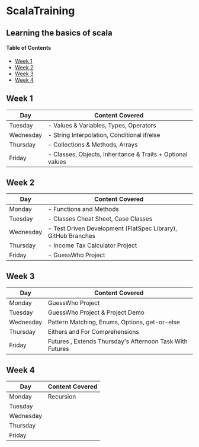 # ScalaTraining
## Learning the basics of scala


#### Table of Contents
- [Week 1](#Week-1)
- [Week 2](#Week-2)
- [Week 3](#Week-3)
- [Week 4](#Week-4)

## Week 1
| Day       | Content Covered                                             |                                               
|-----------|-------------------------------------------------------------|
| Tuesday   | - Values & Variables, Types, Operators                      |
| Wednesday | - String Interpolation, Conditional if/else                 | 
| Thursday  | - Collections & Methods, Arrays                             |
| Friday    | - Classes, Objects, Inheritance & Traits  + Optional values | 


## Week 2
| Day       | Content Covered                                               |                                               
|-----------|---------------------------------------------------------------|
| Monday    | - Functions and Methods                                       |
| Tuesday   | - Classes Cheat Sheet, Case Classes                           |
| Wednesday | - Test Driven Development (FlatSpec Library), GitHub Branches | 
| Thursday  | - Income Tax Calculator Project                               |
| Friday    | - GuessWho Project                                            | 


## Week 3
| Day       | Content Covered                                          |                                               
|-----------|----------------------------------------------------------|
| Monday    | GuessWho Project                                         |
| Tuesday   | GuessWho Project & Project Demo                          |
| Wednesday | Pattern Matching, Enums, Options, get-or-else            | 
| Thursday  | Eithers and For Comprehensions                           |
| Friday    | Futures , Extends Thursday's Afternoon Task With Futures | 


## Week 4
| Day       | Content Covered |                                               
|-----------|-----------------|
| Monday    | Recursion       |
| Tuesday   |                 |
| Wednesday |                 | 
| Thursday  |                 |
| Friday    |                 | 